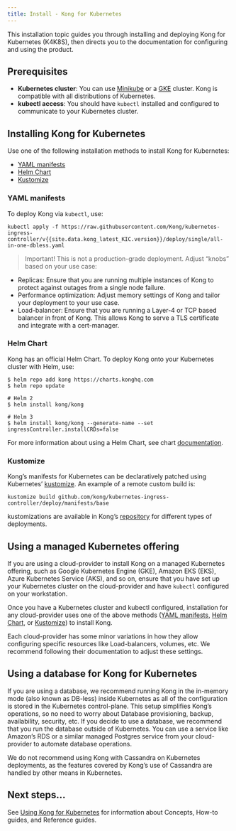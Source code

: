 ```yaml
---
title: Install - Kong for Kubernetes
---
```


This installation topic guides you through installing and deploying Kong for Kubernetes (K4K8S), then directs you to the documentation for configuring and using the product.

## Prerequisites
- **Kubernetes cluster**: You can use [Minikube](https://kubernetes.io/docs/setup/minikube/) or a [GKE](https://cloud.google.com/kubernetes-engine/) cluster. Kong is compatible with all distributions of Kubernetes.
- **kubectl access**: You should have `kubectl` installed and configured to communicate to your Kubernetes cluster.


## Installing Kong for Kubernetes
Use one of the following installation methods to install Kong for Kubernetes:
- [YAML manifests](#yaml-manifests)
- [Helm Chart](#helm-chart)
- [Kustomize](#kustomize)


### YAML manifests
To deploy Kong via `kubectl`, use:

```
kubectl apply -f https://raw.githubusercontent.com/Kong/kubernetes-ingress-controller/v{{site.data.kong_latest_KIC.version}}/deploy/single/all-in-one-dbless.yaml
```

> Important! This is not a production-grade deployment. 
Adjust “knobs” based on your use case: 
- Replicas: Ensure that you are running multiple instances of Kong to protect against outages from a single node failure.
- Performance optimization: Adjust memory settings of Kong and tailor your deployment to your use case.
- Load-balancer: Ensure that you are running a Layer-4 or TCP based balancer in front of Kong. This allows Kong to serve a TLS certificate and integrate with a cert-manager.


### Helm Chart
Kong has an official Helm Chart. To deploy Kong onto your Kubernetes cluster with Helm, use:

```
$ helm repo add kong https://charts.konghq.com
$ helm repo update

# Helm 2
$ helm install kong/kong

# Helm 3
$ helm install kong/kong --generate-name --set ingressController.installCRDs=false
```

For more information about using a Helm Chart, see chart
[documentation](https://github.com/Kong/charts/blob/main/charts/kong/README.md).

### Kustomize
Kong’s manifests for Kubernetes can be declaratively patched using Kubernetes’ [kustomize](https://kustomize.io/). An example of a remote custom build is:

```
kustomize build github.com/kong/kubernetes-ingress-controller/deploy/manifests/base
```

kustomizations are available in Kong’s [repository](https://github.com/Kong/kubernetes-ingress-controller/tree/master/deploy/manifests) for different types of deployments.


## Using a managed Kubernetes offering
If you are using a cloud-provider to install Kong on a managed Kubernetes offering, such as Google Kubernetes Engine (GKE), Amazon EKS (EKS), Azure Kubernetes Service (AKS), and so on, ensure that you have set up your Kubernetes cluster on the cloud-provider and have `kubectl` configured on your workstation.

Once you have a Kubernetes cluster and kubectl configured, installation for any cloud-provider uses one of the above methods ([YAML manifests](#yaml-manifests), [Helm Chart](#helm-chart), or [Kustomize](#kustomize)) to install Kong.

Each cloud-provider has some minor variations in how they allow configuring specific resources like Load-balancers, volumes, etc. We recommend following their documentation to adjust these settings.


## Using a database for Kong for Kubernetes
If you are using a database, we recommend running Kong in the in-memory mode (also known as DB-less) inside Kubernetes as all of the configuration is stored in the Kubernetes control-plane. This setup simplifies Kong’s operations, so no need to worry about Database provisioning, backup, availability, security, etc.
If you decide to use a database, we recommend that you run the database outside of Kubernetes. You can use a service like Amazon’s RDS or a similar managed Postgres service from your cloud-provider to automate database operations.

We do not recommend using Kong with Cassandra on Kubernetes deployments, as the features covered by Kong’s use of Cassandra are handled by other means in Kubernetes.

## Next steps…
See [Using Kong for Kubernetes](/{{page.kong_version}}/kong-for-kubernetes/using-kong-for-kubernetes) for information about Concepts, How-to guides, and Reference guides.
